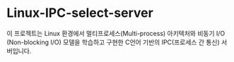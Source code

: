 # Linux-IPC-select-server
이 프로젝트는 Linux 환경에서 멀티프로세스(Multi-process) 아키텍처와 비동기 I/O (Non-blocking I/O) 모델을 학습하고 구현한 C언어 기반의 IPC(프로세스 간 통신) 서버입니다.
